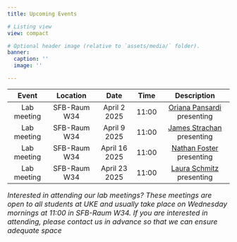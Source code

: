 ```yaml
---
title: Upcoming Events

# Listing view
view: compact

# Optional header image (relative to `assets/media/` folder).
banner:
  caption: ''
  image: ''

---
```


| Event    | Location |    Date    |  Time  |  Description  |
|:--:|:--:|:--:|:--:|:--:|
| Lab meeting | SFB-Raum W34 | April 2 2025 | 11:00 | [Oriana Pansardi](../authors/OPansardi/) presenting
| Lab meeting | SFB-Raum W34 | April 9 2025 | 11:00 | [James Strachan](../authors/JStrachan/) presenting
| Lab meeting | SFB-Raum W34 | April 16 2025 | 11:00 | [Nathan Foster](../authors/NFoster/) presenting
| Lab meeting | SFB-Raum W34 | April 23 2025 | 11:00 | [Laura Schmitz](../authors/LSchmitz/) presenting

<span style="font-size: 12pt;">_Interested in attending our lab meetings? These meetings are open to all students at UKE and usually take place on Wednesday mornings at 11:00 in SFB-Raum W34. If you are interested in attending, please contact us in advance so that we can ensure adequate space_</span>